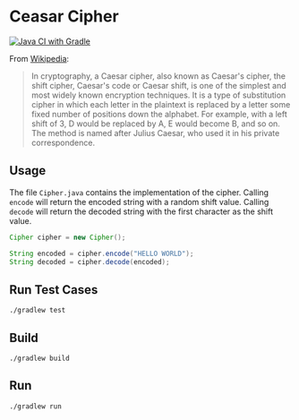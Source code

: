 # Ceasar Cipher

[![Java CI with Gradle](https://github.com/alexkmj/cipher/actions/workflows/gradle.yml/badge.svg)](https://github.com/alexkmj/cipher/actions/workflows/gradle.yml)

From [Wikipedia](https://en.wikipedia.org/wiki/Caesar_cipher):
> In cryptography, a Caesar cipher, also known as Caesar's cipher, the shift
cipher, Caesar's code or Caesar shift, is one of the simplest and most widely
known encryption techniques. It is a type of substitution cipher in which each
letter in the plaintext is replaced by a letter some fixed number of positions
down the alphabet. For example, with a left shift of 3, D would be replaced by
A, E would become B, and so on. The method is named after Julius Caesar, who
used it in his private correspondence.

## Usage

The file `Cipher.java` contains the implementation of the cipher. Calling
`encode` will return the encoded string with a random shift value. Calling
`decode` will return the decoded string with the first character as the shift
value.

```java
Cipher cipher = new Cipher();

String encoded = cipher.encode("HELLO WORLD");
String decoded = cipher.decode(encoded);
```

## Run Test Cases

```
./gradlew test
```

## Build

```
./gradlew build
```

## Run

```
./gradlew run
```
